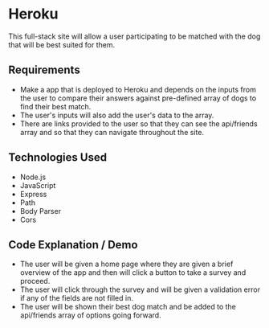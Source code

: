 # Heroku
This full-stack site will allow a user participating to be matched with the dog that will be best suited for them.

## Requirements
- Make a app that is deployed to Heroku and depends on the inputs from the user to compare their answers against pre-defined array of dogs to find their best match. 
- The user's inputs will also add the user's data to the array.
- There are links provided to the user so that they can see the api/friends array and so that they can navigate throughout the site.

## Technologies Used
- Node.js
- JavaScript
- Express
- Path
- Body Parser
- Cors

## Code Explanation / Demo
- The user will be given a home page where they are given a brief overview of the app and then will click a button to take a survey and proceed.
- The user will click through the survey and will be given a validation error if any of the fields are not filled in.
- The user will be shown their best dog match and be added to the api/friends array of options going forward.

  